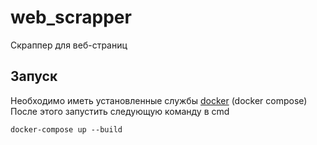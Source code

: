 # web_scrapper
Скраппер для веб-страниц
## Запуск
Необходимо иметь установленные службы [docker](https://www.docker.com/) (docker compose)
После этого запустить следующую команду в cmd
```
docker-compose up --build
```
